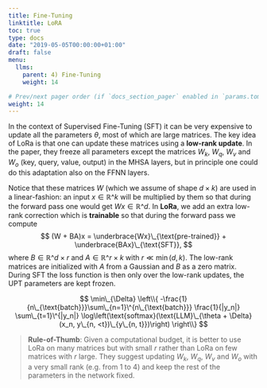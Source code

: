 ```yaml
---
title: Fine-Tuning
linktitle: LoRA
toc: true
type: docs
date: "2019-05-05T00:00:00+01:00"
draft: false
menu:
  llms:
    parent: 4) Fine-Tuning
    weight: 14

# Prev/next pager order (if `docs_section_pager` enabled in `params.toml`)
weight: 14
---
```

In the context of Supervised Fine-Tuning (SFT) it can be very expensive to update all the parameters $\theta$, most of which are large matrices. The key idea of LoRa is that one can update these matrices using a **low-rank update**. In the paper, they freeze all parameters except the matrices $W_k$, $W_q$, $W_v$ and $W_o$ (key, query, value, output) in the MHSA layers, but in principle one could do this adaptation also on the FFNN layers.

Notice that these matrices $W$ (which we assume of shape $d\times k$) are used in a linear-fashion: an input $x\in\mathbb{R}\^k$ will be multiplied by them so that during the forward pass one would get $Wx\in\mathbb{R}\^d$. In **LoRa**, we add an extra low-rank correction which is **trainable** so that during the forward pass we compute
$$
(W + BA)x = \underbrace{Wx}\_{\text{pre-trained}} + \underbrace{BAx}\_{\text{SFT}},
$$
where $B\in\mathbb{R}\^{d\times r}$ and $A\in\mathbb{R}\^{r\times k}$ with $r \ll \min(d, k)$. The low-rank matrices are initialized with $A$ from a Gaussian and $B$ as a zero matrix. During SFT the loss function is then only over the low-rank updates, the UPT parameters are kept frozen.

$$
\min\_{\Delta} \left\\{ -\frac{1}{n\_{\text{batch}}}\sum\_{n=1}\^{n\_{\text{batch}}} \frac{1}{|y_n|} \sum\_{t=1}\^{|y_n|} \log\left(\text{softmax}(\text{LLM}\_{\theta + \Delta}(x_n, y\_{n, <t})\_{y\_{n, t}})\right) \right\\}
$$

> **Rule-of-Thumb**: Given a computational budget, it is better to use LoRa on many matrices but with small $r$ rather than LoRa on few matrices with $r$ large. They suggest updating $W_k$, $W_q$, $W_v$ and $W_o$ with a very small rank (e.g. from $1$ to $4$) and keep the rest of the parameters in the network fixed.
